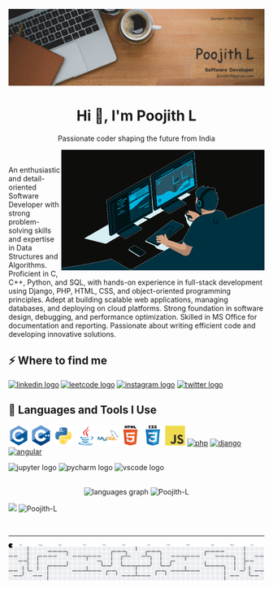 ![](https://github.com/Poojith-L/Poojith-L/blob/main/Profile%20Banner.png)

<h1 align="center">Hi 👋, I'm Poojith L </h1>
<p align="center">Passionate coder shaping the future from India </p>

<img align="right" alt="coding" width="400" src="https://github.com/Poojith-L/Poojith-L/blob/main/Coding%20GIF.gif"><br/>
<p align="left">An enthusiastic and detail-oriented Software Developer with strong problem-solving skills and expertise in Data Structures and Algorithms. Proficient in C, C++, Python, and SQL, with hands-on experience in full-stack development using Django, PHP, HTML, CSS, and object-oriented programming principles. Adept at building scalable web applications, managing databases, and deploying on cloud platforms. Strong foundation in software design, debugging, and performance optimization. Skilled in MS Office for documentation and reporting. Passionate about writing efficient code and developing innovative solutions.</p>

<h2>⚡️ Where to find me</h2>
<div align="left">
  <a href="https://www.linkedin.com/in/poojithl/"> 
  <img src="https://raw.githubusercontent.com/maurodesouza/profile-readme-generator/master/src/assets/icons/social/linkedin/default.svg" width="52" height="40" 
  alt="linkedin logo"/></a>
  <a href="https://www.leetcode.com/u/Poojith_L/">
  <img src="https://raw.githubusercontent.com/rahuldkjain/github-profile-readme-generator/master/src/images/icons/Social/leet-code.svg" 
  alt="leetcode logo" height="40" width="52"/></a>
  <a href="https://www.instagram.com/poojith.l/"> 
  <img src="https://raw.githubusercontent.com/maurodesouza/profile-readme-generator/master/src/assets/icons/social/instagram/default.svg" width="52" height="40" 
  alt="instagram logo"/></a>
  <a href="https://x.com/poojith_l"> <img src="https://raw.githubusercontent.com/maurodesouza/profile-readme-generator/master/src/assets/icons/social/twitter/default.svg" 
  width="52" height="40" alt="twitter logo"/></a>
</div>

<h2>🚀 Languages and Tools I Use</h2>
<p align="left">
<a href="https://www.cprogramming.com/" target="_blank" rel="noreferrer"> <img    src="https://raw.githubusercontent.com/devicons/devicon/master/icons/c/c-original.svg" alt="c" width="40" height="40"/></a> 
<a href="https://www.w3schools.com/cpp/" target="_blank" rel="noreferrer"> <img src="https://raw.githubusercontent.com/devicons/devicon/master/icons/cplusplus/cplusplus-original.svg" alt="cplusplus" width="40" height="40"/></a> 
<a href="https://www.python.org" target="_blank" rel="noreferrer"> <img src="https://raw.githubusercontent.com/devicons/devicon/master/icons/python/python-original.svg" alt="python" width="40" height="40"/></a> 
<a href="https://www.java.com" target="_blank" rel="noreferrer"> <img src="https://raw.githubusercontent.com/devicons/devicon/master/icons/java/java-original.svg" alt="java" width="40" height="40"/></a> 
<a href="https://www.mysql.com/" target="_blank" rel="noreferrer"> <img src="https://raw.githubusercontent.com/devicons/devicon/master/icons/mysql/mysql-original-wordmark.svg" alt="mysql" width="40" height="40"/></a> 
<a href="https://www.w3.org/html/" target="_blank" rel="noreferrer"> <img src="https://raw.githubusercontent.com/devicons/devicon/master/icons/html5/html5-original-wordmark.svg" alt="html5" width="40" height="40"/></a>
<a href="https://www.w3schools.com/css/" target="_blank" rel="noreferrer"> <img src="https://raw.githubusercontent.com/devicons/devicon/master/icons/css3/css3-original-wordmark.svg" alt="css3" width="40" height="40"/></a> 
<a href="https://developer.mozilla.org/en-US/docs/Web/JavaScript" target="_blank" rel="noreferrer"> <img src="https://raw.githubusercontent.com/devicons/devicon/master/icons/javascript/javascript-original.svg" alt="javascript" width="40" height="40"/></a> 
<a href="https://www.w3schools.com/php/default.asp" target="_blank" rel="noreferrer"> <img src="https://cdn.jsdelivr.net/gh/devicons/devicon/icons/php/php-original.svg" alt="php" width="40" height="40"/></a>
<a href="https://www.djangoproject.com/" target="_blank" rel="noreferrer"> <img src="https://cdn.worldvectorlogo.com/logos/django.svg" alt="django" width="40" height="40"/></a> 
<a href="https://angular.io" target="_blank" rel="noreferrer"> <img src="https://angular.io/assets/images/logos/angular/angular.svg" alt="angular" width="40" height="40"/> </a></p>
<p align="left">
  <img src="https://cdn.jsdelivr.net/gh/devicons/devicon/icons/jupyter/jupyter-original.svg" width="40" height="40" alt="jupyter logo" />
  <img src="https://cdn.jsdelivr.net/gh/devicons/devicon/icons/pycharm/pycharm-original.svg" width="40" height="40" alt="pycharm logo" />
  <img src="https://cdn.jsdelivr.net/gh/devicons/devicon/icons/vscode/vscode-original.svg" width="40" height="40" alt="vscode logo" />
</p>
<br/>

<div align="center">
  <img src="https://github-readme-stats.vercel.app/api/top-langs?username=Poojith-L&locale=en&hide_title=false&layout=compact&theme=react&hide_border=true&bg_color=0D1117&card_width=320&langs_count=5&order=2" height="150" alt="languages graph"  />
  <img src="https://github-readme-stats.vercel.app/api?username=Poojith-L&theme=react&hide_border=true&bg_color=0D1117&show_icons=true&locale=en" alt="Poojith-L"/>
</div>
  
![](https://leetcard.jacoblin.cool/Poojith_L?ext=heatmap)
<img src="https://github-readme-streak-stats.herokuapp.com/?user=Poojith-L&theme=black-ice&hide_border=true&stroke=0000&background=060A0CD0&" alt="Poojith-L" />

<br/>
<hr/>

<div align="center">
  <picture>
    <source media="(prefers-color-scheme: dark)" srcset="https://raw.githubusercontent.com/Poojith-L/Poojith-L/output/pacman-contribution-graph-dark.svg">
    <source media="(prefers-color-scheme: light)" srcset="https://raw.githubusercontent.com/Poojith-L/Poojith-L/output/pacman-contribution-graph.svg">
    <img alt="pacman contribution graph" src="https://raw.githubusercontent.com/Poojith-L/Poojith-L/output/pacman-contribution-graph.svg">
  </picture>
</div>

<!-- <div align="center">

  ![snake gif](https://github.com/Poojith-L/Poojith-L/blob/output/github-snake-dark.svg)
</div> -->
